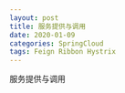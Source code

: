 ```yaml
---
layout: post
title: 服务提供与调用
date: 2020-01-09
categories: SpringCloud
tags: Feign Ribbon Hystrix
---
```

服务提供与调用
